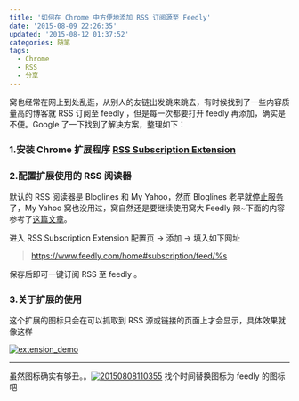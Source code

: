 ```yaml
---
title: '如何在 Chrome 中方便地添加 RSS 订阅源至 Feedly'
date: '2015-08-09 22:26:35'
updated: '2015-08-12 01:37:52'
categories: 随笔
tags:
  - Chrome
  - RSS
  - 分享
---
```



<style type="text/css">
.withBreak {
    word-break: break-all; word-wrap: break-word;
}
</style>窝也经常在网上到处乱逛，从别人的友链出发跳来跳去，有时候找到了一些内容质量高的博客就 RSS 订阅至 feedly ，但是每一次都要打开 feedly 再添加，确实是不便。Google 了一下找到了解决方案，整理如下：

### 1.安装 Chrome 扩展程序 [RSS Subscription Extension](https://chrome.google.com/webstore/detail/rss-subscription-extensio/nlbjncdgjeocebhnmkbbbdekmmmcbfjd?hl=zh-CN)

### 2.配置扩展使用的 RSS 阅读器

默认的 RSS 阅读器是 Bloglines 和 My Yahoo，然而 Bloglines 老早就[停止服务](http://www.williamlong.info/archives/2325.html)了，My Yahoo 窝也没用过，窝自然还是要继续使用窝大 Feedly 辣~下面的内容参考了[这篇文章](https://coderwall.com/p/nrcu_a/using-chrome-s-rss-extension-with-feedly)。

进入 RSS Subscription Extension 配置页 -> 添加 -> 填入如下网址

> https://www.feedly.com/home#subscription/feed/%s

保存后即可一键订阅 RSS 至 feedly 。

### 3.关于扩展的使用

这个扩展的图标只会在可以抓取到 RSS 源或链接的页面上才会显示，具体效果就像这样 

[![extension_demo](https://img.prin.studio/images/2015/08/2015-08-09_06-21-37.png)](https://img.prin.studio/images/2015/08/2015-08-09_06-21-37.png)

- - - - - -

虽然图标确实有够丑。。[![20150808110355](https://img.prin.studio/images/2015/08/2015-08-08_03-04-04.jpg)](https://img.prin.studio/images/2015/08/2015-08-08_03-04-04.jpg) 找个时间替换图标为 feedly 的图标吧



